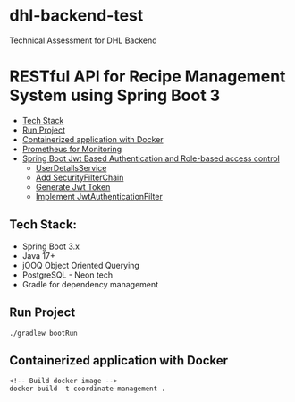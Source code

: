 # dhl-backend-test

Technical Assessment for DHL Backend

# RESTful API for Recipe Management System using Spring Boot 3

- [Tech Stack](#tech-stack)
- [Run Project](#run-project)
- [Containerized application with Docker](#containerized-application-with-docker)
- [Prometheus for Monitoring](#prometheus-for-monitoring)
- [Spring Boot Jwt Based Authentication and Role-based access control](#spring-boot-jwt-based-authentication)
  - [UserDetailsService](#userdetailsservice)
  - [Add SecurityFilterChain](#add-securityfilterchain)
  - [Generate Jwt Token](#generate-jwt-token)
  - [Implement JwtAuthenticationFilter](#implement-jwtauthenticationfilter)

## Tech Stack:

- Spring Boot 3.x
- Java 17+
- jOOQ Object Oriented Querying
- PostgreSQL - Neon tech
- Gradle for dependency management

## Run Project

```
./gradlew bootRun
```

## Containerized application with Docker

```
<!-- Build docker image -->
docker build -t coordinate-management .

```
